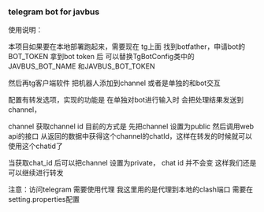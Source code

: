 ### telegram bot for javbus

使用说明：

本项目如果要在本地部署跑起来，需要现在 tg上面 找到botfather，申请bot的BOT_TOKEN
拿到bot token 后 可以替换TgBotConfig类中的 JAVBUS_BOT_NAME 和JAVBUS_BOT_TOKEN

然后再tg客户端软件 把机器人添加到channel 或者是单独的和bot交互

配置有转发选项，实现的功能是 在单独对bot进行输入时 会把处理结果发送到channel，

channel 获取channel id 目前的方式是 先把channel 设置为public 然后调用web api的接口
从返回的数据中获得这个channel的chatId，这样在转发的时候就可以使用这个chatid了

当获取chat_id 后可以把channel 设置为private， chat id 并不会变 这样我们还是可以继续进行转发


注意：访问telegram 需要使用代理 我这里用的是代理到本地的clash端口  需要在setting.properties配置 

